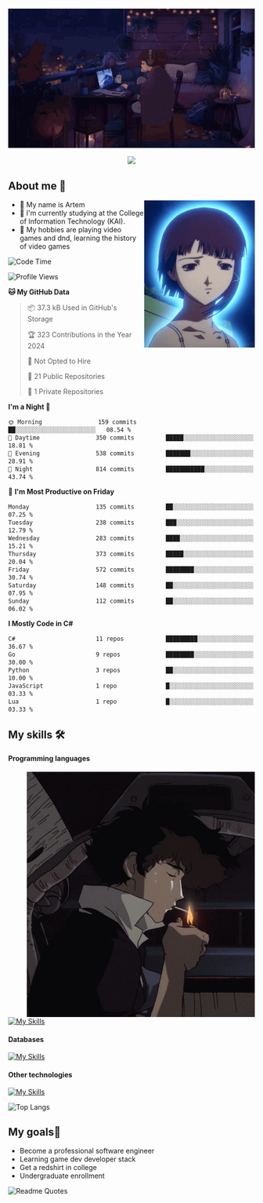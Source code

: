 <div align="center">
  <p>
    <img src="assets/lo-fi.gif">
  </p>
  <p>
    <img src="https://readme-typing-svg.herokuapp.com?color=%2336BCF7&lines=Welcome-to-my-profile&center=true&width=380&height=50&duration=4000&pause=1000">
  </p>
</div>

<div>
  <h2>About me 🚀</h2>
   <div align="center">
    <img src="assets/lain2.gif" align="right" height="300px">
  </div>
  <ul>
    <li>👨 My name is Artem</li>
    <li>🌱 I'm currently studying at the College of Information Technology (KAI).</li>
    <li>👾 My hobbies are playing video games and dnd, learning the history of video games </li>
  </ul>
</div>


<!--START_SECTION:waka-->
![Code Time](http://img.shields.io/badge/Code%20Time-238%20hrs%2017%20mins-blue)

![Profile Views](http://img.shields.io/badge/Profile%20Views-15-blue)

**🐱 My GitHub Data** 

> 📦 37.3 kB Used in GitHub's Storage 
 > 
> 🏆 323 Contributions in the Year 2024
 > 
> 🚫 Not Opted to Hire
 > 
> 📜 21 Public Repositories 
 > 
> 🔑 1 Private Repositories 
 > 
**I'm a Night 🦉** 

```text
🌞 Morning                159 commits         ██░░░░░░░░░░░░░░░░░░░░░░░   08.54 % 
🌆 Daytime                350 commits         █████░░░░░░░░░░░░░░░░░░░░   18.81 % 
🌃 Evening                538 commits         ███████░░░░░░░░░░░░░░░░░░   28.91 % 
🌙 Night                  814 commits         ███████████░░░░░░░░░░░░░░   43.74 % 
```
📅 **I'm Most Productive on Friday** 

```text
Monday                   135 commits         ██░░░░░░░░░░░░░░░░░░░░░░░   07.25 % 
Tuesday                  238 commits         ███░░░░░░░░░░░░░░░░░░░░░░   12.79 % 
Wednesday                283 commits         ████░░░░░░░░░░░░░░░░░░░░░   15.21 % 
Thursday                 373 commits         █████░░░░░░░░░░░░░░░░░░░░   20.04 % 
Friday                   572 commits         ████████░░░░░░░░░░░░░░░░░   30.74 % 
Saturday                 148 commits         ██░░░░░░░░░░░░░░░░░░░░░░░   07.95 % 
Sunday                   112 commits         ██░░░░░░░░░░░░░░░░░░░░░░░   06.02 % 
```


**I Mostly Code in C#** 

```text
C#                       11 repos            █████████░░░░░░░░░░░░░░░░   36.67 % 
Go                       9 repos             ████████░░░░░░░░░░░░░░░░░   30.00 % 
Python                   3 repos             ██░░░░░░░░░░░░░░░░░░░░░░░   10.00 % 
JavaScript               1 repo              █░░░░░░░░░░░░░░░░░░░░░░░░   03.33 % 
Lua                      1 repo              █░░░░░░░░░░░░░░░░░░░░░░░░   03.33 % 
```




<!--END_SECTION:waka-->

## My skills 🛠️
#### Programming languages
<div align="center">
  <img src="assets/bebop_smoke.gif" align="right" height="500px">
</div>


[![My Skills](https://skillicons.dev/icons?i=go,cs,python)](https://skillicons.dev)
#### Databases
[![My Skills](https://skillicons.dev/icons?i=mysql,mongodb,postgres)](https://skillicons.dev)
#### Other technologies
[![My Skills](https://skillicons.dev/icons?i=unity,docker,git,wasm,githubactions,kafka)](https://skillicons.dev)

![Top Langs](https://github-readme-stats.vercel.app/api/top-langs/?username=nifle3&layout=compact&theme=nord)


## My goals🚀
- Become a professional software engineer
- Learning game dev developer stack
- Get a redshirt in college
- Undergraduate enrollment

![Readme Quotes](https://quotes-github-readme.vercel.app/api?type=horizontal&theme=nord) 
